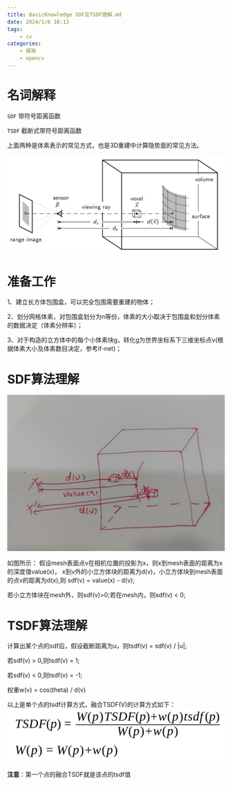 ```yaml
---
title: BasicKnowledge SDF及TSDF理解.md
date: 2024/1/6 16:13
tags:
    - cv
categories: 
    - 框架
    - opencv
---
```

# 名词解释

`SDF` 带符号距离函数

`TSDF` 截断式带符号距离函数

上面两种是体素表示的常见方式，也是3D重建中计算隐势面的常见方法。

![img.png](image/SDF.png)

# 准备工作

1、建立长方体包围盒，可以完全包围需要重建的物体；

2、划分网格体素，对包围盒划分为n等份，体素的大小取决于包围盒和划分体素的数据决定（体素分辨率）；

3、对于构造的立方体中的每个小体素块g，转化g为世界坐标系下三维坐标点v(根据体素大小及体素数目决定，参考if-net)；

# SDF算法理解

![img.png](image/SDF手绘图.png)

如图所示： 假设mesh表面点v在相机位置的投影为x，则x到mesh表面的距离为x的深度值value(x)， 
x到v外的小立方体块的距离为d(v)，小立方体块到mesh表面的点v的距离为d(x),则
sdf(v) = value(x) - d(v);

若小立方体块在mesh外，则sdf(v)>0;若在mesh内，则sdf(v) < 0;

# TSDF算法理解

计算出某个点的sdf后，假设截断距离为u，则tsdf(v) = sdf(v) / |u|;

若sdf(v) > 0,则tsdf(v) = 1;

若sdf(v) < 0,则tsdf(v) = -1;

权重w(v) = cos(theta) / d(v) 

以上是单个点的tsdf计算方式，融合TSDF(V)的计算方式如下：
![img.png](image/融合TSDF.png)

**注意**：第一个点的融合TSDF就是该点的tsdf值


